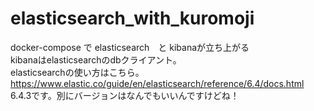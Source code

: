 # elasticsearch_with_kuromoji

docker-compose で elasticsearch　と kibanaが立ち上がる  
kibanaはelasticsearchのdbクライアント。  
elasticsearchの使い方はこちら。  
https://www.elastic.co/guide/en/elasticsearch/reference/6.4/docs.html  
6.4.3です。別にバージョンはなんでもいいんですけどね！
